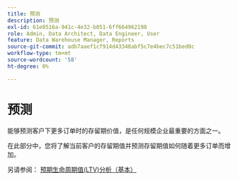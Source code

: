 ```yaml
---
title: 预测
description: 预测
exl-id: 61e0516a-941c-4e32-b051-6ff664962198
role: Admin, Data Architect, Data Engineer, User
feature: Data Warehouse Manager, Reports
source-git-commit: adb7aaef1cf914d43348abf5c7e4bec7c51bed0c
workflow-type: tm+mt
source-wordcount: '58'
ht-degree: 0%

---
```


# 预测

能够预测客户下更多订单时的存留期价值，是任何规模企业最重要的方面之一。

在此部分中，您将了解当前客户的存留期值并预测存留期值如何随着更多订单而增加。

另请参阅： [预期生命周期值(LTV)分析（基本）](../../data-analyst/analysis/ess-expected-ltv.md)

